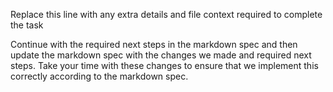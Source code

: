 Replace this line with any extra details and file context required to complete the task

Continue with the required next steps in the markdown spec and then update the markdown spec with the changes we made and required next steps. Take your time with these changes to ensure that we implement this correctly according to the markdown spec.
